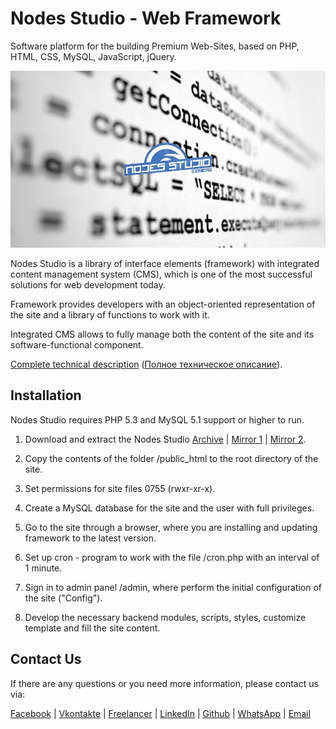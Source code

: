 # Nodes Studio - Web Framework

Software platform for the building Premium Web-Sites, based on PHP, HTML, CSS, MySQL, JavaScript, jQuery.

![](https://github.com/restinpc/Nodes-Studio/blob/master/nodes.jpg?raw=true)

Nodes Studio is a library of interface elements (framework) with integrated content management system (CMS), which is one of the most successful solutions for web development today.

Framework provides developers with an object-oriented representation of the site and a library of functions to work with it.

Integrated CMS allows to fully manage both the content of the site and its software-functional component.

[Complete technical description]([en][ru]) ([Полное техническое описание][ru]).

## Installation

Nodes Studio requires PHP 5.3 and MySQL 5.1 support or higher to run.

1. Download and extract the Nodes Studio [Archive][download] | [Mirror 1][mirror] | [Mirror 2][mirror_2].

2. Copy the contents of the folder /public_html to the root directory of the site.

3. Set permissions for site files 0755 (rwxr-xr-x).

4. Create a MySQL database for the site and the user with full privileges.

5. Go to the site through a browser, where you are installing and updating framework to the latest version.

6. Set up cron - program to work with the file /cron.php with an interval of 1 minute.

7. Sign in to admin panel /admin, where perform the initial configuration of the site ("Config").

8. Develop the necessary backend modules, scripts, styles, customize template and fill the site content.

## Contact Us

If there are any questions or you need more information, please contact us via:

[Facebook][fb] | [Vkontakte][vk] | [Freelancer][fl] | [LinkedIn][li] | [Github][gh] | [WhatsApp][whatsapp] | [Email][email]

[en]: <http://nodes-studio.com>
[ru]: <http://nodes-tech.ru>
[download]: <http://nodes-studio.com/source/nodes_studio.zip>
[mirror]: <https://drive.google.com/open?id=0B5PrSx06jievRVdHWHZDdUU3UmM>
[mirror_2]: <https://www.dropbox.com/sh/d7z6lkiztlv4ghz/AABGAibKZt4fyr2tPLOoTo8Xa?dl=0>
[vk]: <https://vk.com/nodes_studio>
[fb]: <https://www.facebook.com/groups/nodesstudio/>
[fl]: <https://www.freelancer.com/u/restinpc.html>
[gh]: <https://github.com/restinpc>
[li]: <https://www.linkedin.com/in/nodes-studio>
[email]: <mailto:developing@nodes-tech.ru>
[whatsapp]: <https://api.whatsapp.com/send?phone=79192168386>
